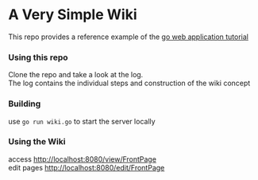 # A Very Simple Wiki

This repo provides a reference example of the [go web application tutorial](http://golang.org/doc/articles/wiki/)

### Using this repo
Clone the repo and take a look at the log.  
The log contains the individual steps and construction of the wiki concept

### Building 
use `go run wiki.go` to start the server locally

### Using the Wiki
access [http://localhost:8080/view/FrontPage](http://localhost:8080/view/FrontPage)  
edit pages [http://localhost:8080/edit/FrontPage](http://localhost:8080/edit/FrontPage)  